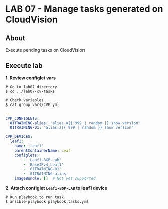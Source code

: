 # LAB 07 - Manage tasks generated on CloudVision

## About

Execute pending tasks on CloudVision

## Execute lab

__1. Review configlet vars__

```shell
# Go to lab07 directory
$ cd ../lab07-cv-tasks
```

```shell
# Check variables
$ cat group_vars/CVP.yml
```

```yaml
---
CVP_CONFIGLETS:
  01TRAINING-alias: "alias a{{ 999 | random }} show version"
  01TRAINING-01: "alias a{{ 999 | random }} show version"

CVP_DEVICES:
  leaf1:
    name: 'leaf1'
    parentContainerName: Leaf
    configlets:
        - 'Leaf1-BGP-Lab'
        - 'BaseIPv4_Leaf1'
        - '01TRAINING-01'
        - '01TRAINING-alias'
    imageBundle: []  # Not yet supported
```

__2. Attach configlet `Leaf1-BGP-LAB` to leaf1 device__

```shell
# Run playbook to run task
$ ansible-playbook playbook.tasks.yml
```
